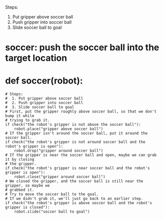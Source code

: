 

Steps:
1. Put gripper above soccer ball
2. Push gripper into soccer ball
3. Slide soccer ball to goal

# soccer: push the soccer ball into the target location
# def soccer(robot):
    # Steps:
    #  1. Put gripper above soccer ball
    #  2. Push gripper into soccer ball
    #  3. Slide soccer ball to goal
    # First, put the gripper roughly above soccer ball, so that we don't bump it while
    # trying to grab it.
    if check("the robot's gripper is not above the soccer ball"):
        robot.place("gripper above soccer ball")
    # If the gripper isn't around the soccer ball, put it around the soccer ball.
    if check("the robot's gripper is not around soccer ball and the robot's gripper is open"):
        robot.drop("gripper around soccer ball")
    # If the gripper is near the soccer ball and open, maybe we can grab it by closing
    # the gripper.
    if check("the robot's gripper is near soccer ball and the robot's gripper is open"):
        robot.close("gripper around soccer ball")
    # We closed the gripper, and the soccer ball is still near the gripper, so maybe we
    # grabbed it.
    # Try to move the soccer ball to the goal.
    # If we didn't grab it, we'll just go back to an earlier step.
    if check("the robot's gripper is above soccer ball and the robot's gripper is closed"):
        robot.slide("soccer ball to goal")
